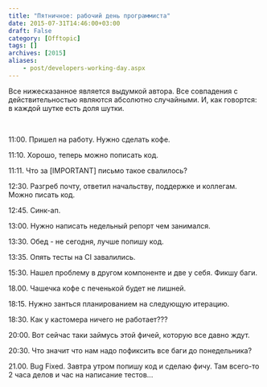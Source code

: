 ```yaml
---
title: "Пятничное: рабочий день программиста"
date: 2015-07-31T14:46:00+03:00
draft: False
category: [Offtopic]
tags: []
archives: [2015]
aliases:
    - post/developers-working-day.aspx
---
```



Все нижесказанное является выдумкой автора. Все совпадения с действительностью являются абсолютно случайными. И, как говортся: в каждой шутке есть доля шутки.

 

11:00. Пришел на работу. Нужно сделать кофе.

11:10. Хорошо, теперь можно пописать код.

11:11. Что за [IMPORTANT] письмо такое свалилось?

12:30. Разгреб почту, ответил начальству, поддержке и коллегам. Можно писать код.

12:45. Синк-ап.

13:00. Нужно написать недельный репорт чем занимался.

13:30. Обед - не сегодня, лучше попишу код.

13:35. Опять тесты на CI завалились.

15:30. Нашел проблему в другом компоненте и две у себя. Фикшу баги.

18.00. Чашечка кофе с печенькой будет не лишней.

18:15. Нужно занться планированием на следующую итерацию.

18:30. Как у кастомера ничего не работает???

20:00. Вот сейчас таки займусь этой фичей, которую все давно ждут.

20:30. Что значит что нам надо пофиксить все баги до понедельника?

21.00. Bug Fixed. Завтра утром попишу код и сделаю фичу. Там всего-то 2 часа делов и час на написание тестов...

